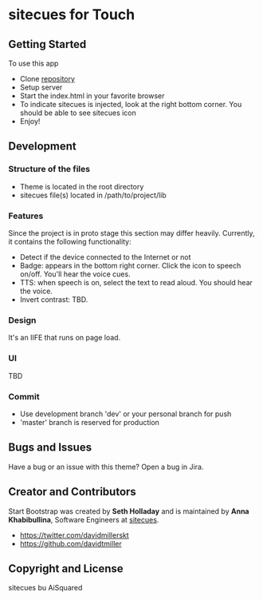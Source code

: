 # sitecues for Touch

## Getting Started

To use this app
* Clone [repository](https://bitbucket.org/ai_squared/sitecues-mobile)
* Setup server
* Start the index.html in your favorite browser
* To indicate sitecues is injected, look at the right bottom corner. You should be able to see sitecues icon
* Enjoy!

## Development

### Structure of the files
* Theme is located in the root directory
* sitecues file(s) located in /path/to/project/lib

### Features
Since the project is in proto stage this section may differ heavily. Currently, it contains the following functionality:
* Detect if the device connected to the Internet or not
* Badge: appears in the bottom right corner. Click the icon to speech on/off. You'll hear the voice cues.
* TTS:   when speech is on, select the text to read aloud. You should hear the voice.
* Invert contrast: TBD.

### Design
It's an IIFE that runs on page load.

### UI
TBD

### Commit
* Use development branch 'dev' or your personal branch for push
* 'master' branch is reserved for production


## Bugs and Issues

Have a bug or an issue with this theme? Open a bug in Jira.

## Creator and Contributors

Start Bootstrap was created by **Seth Holladay** and is maintained by **Anna Khabibullina**, Software Engineers at [sitecues](http://www.sitecues.com/).

* https://twitter.com/davidmillerskt
* https://github.com/davidtmiller

## Copyright and License

sitecues bu AiSquared